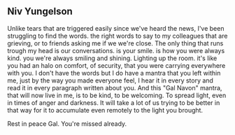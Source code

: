 ## Niv Yungelson

Unlike tears that are triggered easily since we've heard the news, I've been struggling to find the words.
the right words to say to my colleagues that are grieving, or to friends asking me if we we're close.
The only thing that runs trough my head is our conversations. is your smile. is how you were always kind. you we're always smiling and shining. Lighting up the room. it's like you had an halo on comfort, of security, that you were carrying everywhere with you.
I don't have the words but I do have a mantra that you left within me, just by the way you made everyone feel, I hear it in every story and read it in every paragraph written about you.
And this "Gal Navon" mantra, that will now live in me, is to be kind, to be welcoming. To spread light, even in times of anger and darkness.
It will take a lot of us trying to be better in that way for it to accumulate even remotely to the light you brought. 

Rest in peace Gal. 
You're missed already.